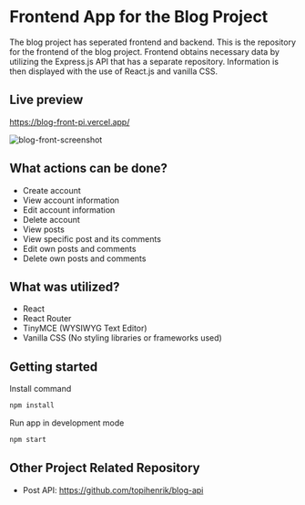 # Frontend App for the Blog Project
The blog project has seperated frontend and backend. This is the repository for the frontend of the blog project. Frontend obtains necessary data by utilizing the Express.js API that has a separate repository. Information is then displayed with the use of React.js and vanilla CSS.

## Live preview
https://blog-front-pi.vercel.app/

![blog-front-screenshot](https://user-images.githubusercontent.com/79649210/203314936-b22d7beb-befc-4c5f-8717-54dc3208509d.png)

## What actions can be done?
* Create account
* View account information
* Edit account information
* Delete account
* View posts
* View specific post and its comments
* Edit own posts and comments
* Delete own posts and comments

## What was utilized?
* React
* React Router
* TinyMCE (WYSIWYG Text Editor)
* Vanilla CSS (No styling libraries or frameworks used)

## Getting started
Install command
```bash
npm install
```
Run app in development mode
```bash
npm start
```

## Other Project Related Repository
* Post API: https://github.com/topihenrik/blog-api

